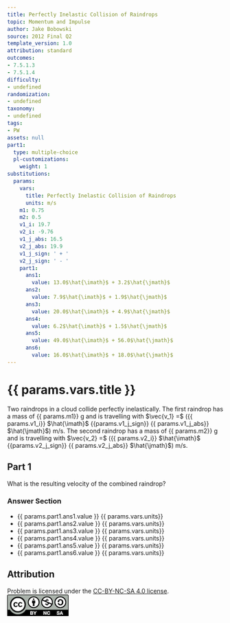 ```yaml
---
title: Perfectly Inelastic Collision of Raindrops
topic: Momentum and Impulse
author: Jake Bobowski
source: 2012 Final Q2
template_version: 1.0
attribution: standard
outcomes:
- 7.5.1.3
- 7.5.1.4
difficulty:
- undefined
randomization:
- undefined
taxonomy:
- undefined
tags:
- PW
assets: null
part1:
  type: multiple-choice
  pl-customizations:
    weight: 1
substitutions:
  params:
    vars:
      title: Perfectly Inelastic Collision of Raindrops
      units: m/s
    m1: 0.75
    m2: 0.5
    v1_i: 19.7
    v2_i: -9.76
    v1_j_abs: 16.5
    v2_j_abs: 19.9
    v1_j_sign: ' + '
    v2_j_sign: ' - '
    part1:
      ans1:
        value: 13.0$\hat{\imath}$ + 3.2$\hat{\jmath}$
      ans2:
        value: 7.9$\hat{\imath}$ + 1.9$\hat{\jmath}$
      ans3:
        value: 20.0$\hat{\imath}$ + 4.9$\hat{\jmath}$
      ans4:
        value: 6.2$\hat{\imath}$ + 1.5$\hat{\jmath}$
      ans5:
        value: 49.0$\hat{\imath}$ + 56.0$\hat{\jmath}$
      ans6:
        value: 16.0$\hat{\imath}$ + 18.0$\hat{\jmath}$
---
```

# {{ params.vars.title }}
Two raindrops in a cloud collide perfectly inelastically. The first raindrop has a mass of {{ params.m1}} g and is travelling with $\vec{v_1} =$ ({{ params.v1_i}} $\hat{\imath}$ {{params.v1_j_sign}} {{ params.v1_j_abs}} $\hat{\jmath}$) m/s.
The second raindrop has a mass of {{ params.m2}} g and is travelling with $\vec{v_2} =$ ({{ params.v2_i}} $\hat{\imath}$ {{params.v2_j_sign}} {{ params.v2_j_abs}} $\hat{\jmath}$) m/s.

## Part 1

What is the resulting velocity of the combined raindrop?

### Answer Section

- {{ params.part1.ans1.value }} {{ params.vars.units}}
- {{ params.part1.ans2.value }} {{ params.vars.units}}
- {{ params.part1.ans3.value }} {{ params.vars.units}}
- {{ params.part1.ans4.value }} {{ params.vars.units}}
- {{ params.part1.ans5.value }} {{ params.vars.units}}
- {{ params.part1.ans6.value }} {{ params.vars.units}}

## Attribution

Problem is licensed under the [CC-BY-NC-SA 4.0 license](https://creativecommons.org/licenses/by-nc-sa/4.0/).<br> ![The Creative Commons 4.0 license requiring attribution-BY, non-commercial-NC, and share-alike-SA license.](https://raw.githubusercontent.com/firasm/bits/master/by-nc-sa.png)